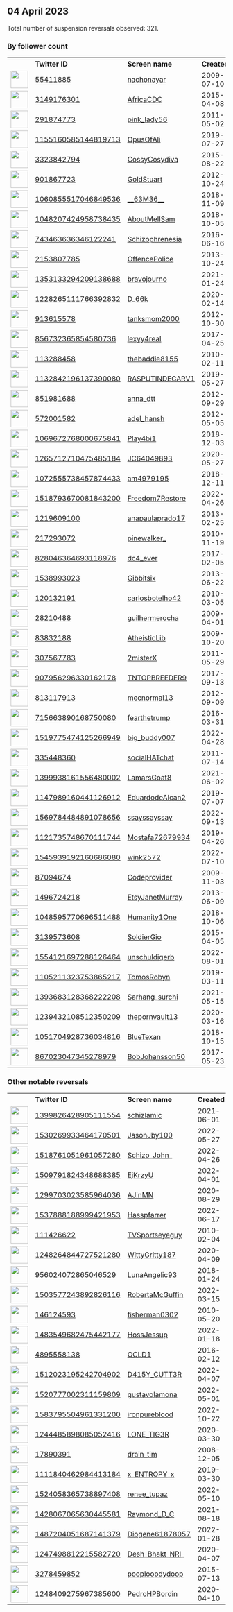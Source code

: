 
## 04 April 2023
Total number of suspension reversals observed: 321.

### By follower count
<table><tr><th></th><th align="left">Twitter ID</th><th align="left">Screen name</th>
<th align="left">Created</th><th align="left">Status</th><th align="left">Suspended</th><th align="left">Followers</th>
<tr><td><a href="https://pbs.twimg.com/profile_images/1628822607909859328/U9pMjMwo_normal.jpg"><img src="https://pbs.twimg.com/profile_images/1628822607909859328/U9pMjMwo_normal.jpg" width="40px" height="40px" align="center"/></a></td><td><a href="https://twitter.com/intent/user?user_id=55411885">55411885</a></td><td><a href="https://twitter.com/nachonayar">nachonayar</a></td><td>2009-07-10</td><td align="center"></td><td>2023-03-01</td><td>506286</td></tr>
<tr><td><a href="https://pbs.twimg.com/profile_images/732141942360965120/b71U6Xcn_normal.jpg"><img src="https://pbs.twimg.com/profile_images/732141942360965120/b71U6Xcn_normal.jpg" width="40px" height="40px" align="center"/></a></td><td><a href="https://twitter.com/intent/user?user_id=3149176301">3149176301</a></td><td><a href="https://twitter.com/AfricaCDC">AfricaCDC</a></td><td>2015-04-08</td><td align="center"></td><td>2023-03-28</td><td>148478</td></tr>
<tr><td><a href="https://pbs.twimg.com/profile_images/1666834910785724418/pLW76bGA_normal.jpg"><img src="https://pbs.twimg.com/profile_images/1666834910785724418/pLW76bGA_normal.jpg" width="40px" height="40px" align="center"/></a></td><td><a href="https://twitter.com/intent/user?user_id=291874773">291874773</a></td><td><a href="https://twitter.com/pink_lady56">pink_lady56</a></td><td>2011-05-02</td><td align="center"></td><td>2022-12-08</td><td>46345</td></tr>
<tr><td><a href="https://pbs.twimg.com/profile_images/1439192444667666432/-uEUfllp_normal.jpg"><img src="https://pbs.twimg.com/profile_images/1439192444667666432/-uEUfllp_normal.jpg" width="40px" height="40px" align="center"/></a></td><td><a href="https://twitter.com/intent/user?user_id=1155160585144819713">1155160585144819713</a></td><td><a href="https://twitter.com/OpusOfAli">OpusOfAli</a></td><td>2019-07-27</td><td align="center"></td><td>2022-05-13</td><td>32647</td></tr>
<tr><td><a href="https://pbs.twimg.com/profile_images/1654852153410764802/9a47Kr_5_normal.jpg"><img src="https://pbs.twimg.com/profile_images/1654852153410764802/9a47Kr_5_normal.jpg" width="40px" height="40px" align="center"/></a></td><td><a href="https://twitter.com/intent/user?user_id=3323842794">3323842794</a></td><td><a href="https://twitter.com/CossyCosydiva">CossyCosydiva</a></td><td>2015-08-22</td><td align="center"></td><td>2023-03-24</td><td>16866</td></tr>
<tr><td><a href="https://pbs.twimg.com/profile_images/936392715134173184/bP_s6Y2O_normal.jpg"><img src="https://pbs.twimg.com/profile_images/936392715134173184/bP_s6Y2O_normal.jpg" width="40px" height="40px" align="center"/></a></td><td><a href="https://twitter.com/intent/user?user_id=901867723">901867723</a></td><td><a href="https://twitter.com/GoldStuart">GoldStuart</a></td><td>2012-10-24</td><td align="center"></td><td></td><td>15904</td></tr>
<tr><td><a href="https://pbs.twimg.com/profile_images/1534613225181954050/vdgYcHNs_normal.jpg"><img src="https://pbs.twimg.com/profile_images/1534613225181954050/vdgYcHNs_normal.jpg" width="40px" height="40px" align="center"/></a></td><td><a href="https://twitter.com/intent/user?user_id=1060855517046849536">1060855517046849536</a></td><td><a href="https://twitter.com/__63M36__">__63M36__</a></td><td>2018-11-09</td><td align="center"></td><td>2022-07-14</td><td>9155</td></tr>
<tr><td><a href="https://pbs.twimg.com/profile_images/1516165633360240643/m1FN4RVq_normal.jpg"><img src="https://pbs.twimg.com/profile_images/1516165633360240643/m1FN4RVq_normal.jpg" width="40px" height="40px" align="center"/></a></td><td><a href="https://twitter.com/intent/user?user_id=1048207424958738435">1048207424958738435</a></td><td><a href="https://twitter.com/AboutMellSam">AboutMellSam</a></td><td>2018-10-05</td><td align="center"></td><td>2022-08-27</td><td>8967</td></tr>
<tr><td><a href="https://pbs.twimg.com/profile_images/1664173478738804736/8JfP5cve_normal.jpg"><img src="https://pbs.twimg.com/profile_images/1664173478738804736/8JfP5cve_normal.jpg" width="40px" height="40px" align="center"/></a></td><td><a href="https://twitter.com/intent/user?user_id=743463636346122241">743463636346122241</a></td><td><a href="https://twitter.com/Schizophrenesia">Schizophrenesia</a></td><td>2016-06-16</td><td align="center">🚫</td><td>2023-03-22</td><td>8556</td></tr>
<tr><td><a href="https://pbs.twimg.com/profile_images/1644394877159866380/KhRqcuky_normal.jpg"><img src="https://pbs.twimg.com/profile_images/1644394877159866380/KhRqcuky_normal.jpg" width="40px" height="40px" align="center"/></a></td><td><a href="https://twitter.com/intent/user?user_id=2153807785">2153807785</a></td><td><a href="https://twitter.com/OffencePolice">OffencePolice</a></td><td>2013-10-24</td><td align="center"></td><td></td><td>7111</td></tr>
<tr><td><a href="https://pbs.twimg.com/profile_images/1651340760732651521/bJCzi9WL_normal.jpg"><img src="https://pbs.twimg.com/profile_images/1651340760732651521/bJCzi9WL_normal.jpg" width="40px" height="40px" align="center"/></a></td><td><a href="https://twitter.com/intent/user?user_id=1353133294209138688">1353133294209138688</a></td><td><a href="https://twitter.com/bravojourno">bravojourno</a></td><td>2021-01-24</td><td align="center"></td><td></td><td>6665</td></tr>
<tr><td><a href="https://pbs.twimg.com/profile_images/1656787396942241793/jFCrSGAf_normal.jpg"><img src="https://pbs.twimg.com/profile_images/1656787396942241793/jFCrSGAf_normal.jpg" width="40px" height="40px" align="center"/></a></td><td><a href="https://twitter.com/intent/user?user_id=1228265111766392832">1228265111766392832</a></td><td><a href="https://twitter.com/D_66k">D_66k</a></td><td>2020-02-14</td><td align="center"></td><td>2023-03-30</td><td>6647</td></tr>
<tr><td><a href="https://pbs.twimg.com/profile_images/1295449550535221248/vqMCkCAp_normal.jpg"><img src="https://pbs.twimg.com/profile_images/1295449550535221248/vqMCkCAp_normal.jpg" width="40px" height="40px" align="center"/></a></td><td><a href="https://twitter.com/intent/user?user_id=913615578">913615578</a></td><td><a href="https://twitter.com/tanksmom2000">tanksmom2000</a></td><td>2012-10-30</td><td align="center"></td><td></td><td>5221</td></tr>
<tr><td><a href="https://pbs.twimg.com/profile_images/1649702923268390914/mVhQseb8_normal.jpg"><img src="https://pbs.twimg.com/profile_images/1649702923268390914/mVhQseb8_normal.jpg" width="40px" height="40px" align="center"/></a></td><td><a href="https://twitter.com/intent/user?user_id=856732365854580736">856732365854580736</a></td><td><a href="https://twitter.com/lexyy4real">lexyy4real</a></td><td>2017-04-25</td><td align="center"></td><td>2022-09-14</td><td>5137</td></tr>
<tr><td><a href="https://pbs.twimg.com/profile_images/1642750199788445701/uVfm42MM_normal.jpg"><img src="https://pbs.twimg.com/profile_images/1642750199788445701/uVfm42MM_normal.jpg" width="40px" height="40px" align="center"/></a></td><td><a href="https://twitter.com/intent/user?user_id=113288458">113288458</a></td><td><a href="https://twitter.com/thebaddie8155">thebaddie8155</a></td><td>2010-02-11</td><td align="center"></td><td>2022-04-24</td><td>4921</td></tr>
<tr><td><a href="https://pbs.twimg.com/profile_images/1516481497900986373/24n9eIuA_normal.jpg"><img src="https://pbs.twimg.com/profile_images/1516481497900986373/24n9eIuA_normal.jpg" width="40px" height="40px" align="center"/></a></td><td><a href="https://twitter.com/intent/user?user_id=1132842196137390080">1132842196137390080</a></td><td><a href="https://twitter.com/RASPUTINDECARV1">RASPUTINDECARV1</a></td><td>2019-05-27</td><td align="center"></td><td>2022-05-10</td><td>4872</td></tr>
<tr><td><a href="https://pbs.twimg.com/profile_images/1656165230345347072/H_0wcu9E_normal.jpg"><img src="https://pbs.twimg.com/profile_images/1656165230345347072/H_0wcu9E_normal.jpg" width="40px" height="40px" align="center"/></a></td><td><a href="https://twitter.com/intent/user?user_id=851981688">851981688</a></td><td><a href="https://twitter.com/anna_dtt">anna_dtt</a></td><td>2012-09-29</td><td align="center"></td><td>2023-03-27</td><td>4634</td></tr>
<tr><td><a href="https://pbs.twimg.com/profile_images/1213497707412819974/KkSgx1ot_normal.jpg"><img src="https://pbs.twimg.com/profile_images/1213497707412819974/KkSgx1ot_normal.jpg" width="40px" height="40px" align="center"/></a></td><td><a href="https://twitter.com/intent/user?user_id=572001582">572001582</a></td><td><a href="https://twitter.com/adel_hansh">adel_hansh</a></td><td>2012-05-05</td><td align="center"></td><td>2022-08-18</td><td>4502</td></tr>
<tr><td><a href="https://pbs.twimg.com/profile_images/1069688168541241344/Nmp5RKLy_normal.jpg"><img src="https://pbs.twimg.com/profile_images/1069688168541241344/Nmp5RKLy_normal.jpg" width="40px" height="40px" align="center"/></a></td><td><a href="https://twitter.com/intent/user?user_id=1069672768000675841">1069672768000675841</a></td><td><a href="https://twitter.com/Play4bi1">Play4bi1</a></td><td>2018-12-03</td><td align="center"></td><td>2023-02-13</td><td>4416</td></tr>
<tr><td><a href="https://pbs.twimg.com/profile_images/1529203582960115719/mV1AL7w7_normal.jpg"><img src="https://pbs.twimg.com/profile_images/1529203582960115719/mV1AL7w7_normal.jpg" width="40px" height="40px" align="center"/></a></td><td><a href="https://twitter.com/intent/user?user_id=1265712710475485184">1265712710475485184</a></td><td><a href="https://twitter.com/JC64049893">JC64049893</a></td><td>2020-05-27</td><td align="center"></td><td>2022-06-01</td><td>3815</td></tr>
<tr><td><a href="https://pbs.twimg.com/profile_images/1653495366619222041/1BMeArjt_normal.jpg"><img src="https://pbs.twimg.com/profile_images/1653495366619222041/1BMeArjt_normal.jpg" width="40px" height="40px" align="center"/></a></td><td><a href="https://twitter.com/intent/user?user_id=1072555738457874433">1072555738457874433</a></td><td><a href="https://twitter.com/am4979195">am4979195</a></td><td>2018-12-11</td><td align="center">🚫</td><td>2022-11-20</td><td>3661</td></tr>
<tr><td><a href="https://pbs.twimg.com/profile_images/1643232807550955520/mN82ztLn_normal.jpg"><img src="https://pbs.twimg.com/profile_images/1643232807550955520/mN82ztLn_normal.jpg" width="40px" height="40px" align="center"/></a></td><td><a href="https://twitter.com/intent/user?user_id=1518793670081843200">1518793670081843200</a></td><td><a href="https://twitter.com/Freedom7Restore">Freedom7Restore</a></td><td>2022-04-26</td><td align="center"></td><td>2022-09-23</td><td>3309</td></tr>
<tr><td><a href="https://pbs.twimg.com/profile_images/3312041900/9275e7df401f08bbeef3444dfb9ef880_normal.jpeg"><img src="https://pbs.twimg.com/profile_images/3312041900/9275e7df401f08bbeef3444dfb9ef880_normal.jpeg" width="40px" height="40px" align="center"/></a></td><td><a href="https://twitter.com/intent/user?user_id=1219609100">1219609100</a></td><td><a href="https://twitter.com/anapaulaprado17">anapaulaprado17</a></td><td>2013-02-25</td><td align="center"></td><td>2022-05-25</td><td>3255</td></tr>
<tr><td><a href="https://pbs.twimg.com/profile_images/1586838203323097088/WtDCc2lE_normal.jpg"><img src="https://pbs.twimg.com/profile_images/1586838203323097088/WtDCc2lE_normal.jpg" width="40px" height="40px" align="center"/></a></td><td><a href="https://twitter.com/intent/user?user_id=217293072">217293072</a></td><td><a href="https://twitter.com/pinewalker_">pinewalker_</a></td><td>2010-11-19</td><td align="center">🚫</td><td>2023-03-20</td><td>3077</td></tr>
<tr><td><a href="https://pbs.twimg.com/profile_images/1468708643398983684/jIw21OkA_normal.jpg"><img src="https://pbs.twimg.com/profile_images/1468708643398983684/jIw21OkA_normal.jpg" width="40px" height="40px" align="center"/></a></td><td><a href="https://twitter.com/intent/user?user_id=828046364693118976">828046364693118976</a></td><td><a href="https://twitter.com/dc4_ever">dc4_ever</a></td><td>2017-02-05</td><td align="center"></td><td>2023-02-10</td><td>2596</td></tr>
<tr><td><a href="https://pbs.twimg.com/profile_images/1644378303200129024/0orSZlV3_normal.jpg"><img src="https://pbs.twimg.com/profile_images/1644378303200129024/0orSZlV3_normal.jpg" width="40px" height="40px" align="center"/></a></td><td><a href="https://twitter.com/intent/user?user_id=1538993023">1538993023</a></td><td><a href="https://twitter.com/Gibbitsix">Gibbitsix</a></td><td>2013-06-22</td><td align="center"></td><td>2022-07-21</td><td>2532</td></tr>
<tr><td><a href="https://pbs.twimg.com/profile_images/1645529473352183808/fstinjB3_normal.jpg"><img src="https://pbs.twimg.com/profile_images/1645529473352183808/fstinjB3_normal.jpg" width="40px" height="40px" align="center"/></a></td><td><a href="https://twitter.com/intent/user?user_id=120132191">120132191</a></td><td><a href="https://twitter.com/carlosbotelho42">carlosbotelho42</a></td><td>2010-03-05</td><td align="center"></td><td>2022-12-01</td><td>2530</td></tr>
<tr><td><a href="https://pbs.twimg.com/profile_images/1644123782976512009/ywnhIoqo_normal.jpg"><img src="https://pbs.twimg.com/profile_images/1644123782976512009/ywnhIoqo_normal.jpg" width="40px" height="40px" align="center"/></a></td><td><a href="https://twitter.com/intent/user?user_id=28210488">28210488</a></td><td><a href="https://twitter.com/guilhermerocha">guilhermerocha</a></td><td>2009-04-01</td><td align="center"></td><td>2022-11-19</td><td>2511</td></tr>
<tr><td><a href="https://pbs.twimg.com/profile_images/1653708214796468230/bvbKlFDa_normal.jpg"><img src="https://pbs.twimg.com/profile_images/1653708214796468230/bvbKlFDa_normal.jpg" width="40px" height="40px" align="center"/></a></td><td><a href="https://twitter.com/intent/user?user_id=83832188">83832188</a></td><td><a href="https://twitter.com/AtheisticLib">AtheisticLib</a></td><td>2009-10-20</td><td align="center"></td><td></td><td>2509</td></tr>
<tr><td><a href="https://pbs.twimg.com/profile_images/1533323983193526272/KkjjKcYo_normal.jpg"><img src="https://pbs.twimg.com/profile_images/1533323983193526272/KkjjKcYo_normal.jpg" width="40px" height="40px" align="center"/></a></td><td><a href="https://twitter.com/intent/user?user_id=307567783">307567783</a></td><td><a href="https://twitter.com/2misterX">2misterX</a></td><td>2011-05-29</td><td align="center"></td><td>2023-02-02</td><td>2500</td></tr>
<tr><td><a href="https://pbs.twimg.com/profile_images/1640889671650557954/3ws4R6aU_normal.jpg"><img src="https://pbs.twimg.com/profile_images/1640889671650557954/3ws4R6aU_normal.jpg" width="40px" height="40px" align="center"/></a></td><td><a href="https://twitter.com/intent/user?user_id=907956296330162178">907956296330162178</a></td><td><a href="https://twitter.com/TNTOPBREEDER9">TNTOPBREEDER9</a></td><td>2017-09-13</td><td align="center">🚫</td><td>2023-03-09</td><td>2063</td></tr>
<tr><td><a href="https://pbs.twimg.com/profile_images/1643015712955330561/qclwNQru_normal.jpg"><img src="https://pbs.twimg.com/profile_images/1643015712955330561/qclwNQru_normal.jpg" width="40px" height="40px" align="center"/></a></td><td><a href="https://twitter.com/intent/user?user_id=813117913">813117913</a></td><td><a href="https://twitter.com/mecnormal13">mecnormal13</a></td><td>2012-09-09</td><td align="center">🔒</td><td></td><td>2062</td></tr>
<tr><td><a href="https://pbs.twimg.com/profile_images/1302972330419908609/VeUGooU2_normal.jpg"><img src="https://pbs.twimg.com/profile_images/1302972330419908609/VeUGooU2_normal.jpg" width="40px" height="40px" align="center"/></a></td><td><a href="https://twitter.com/intent/user?user_id=715663890168750080">715663890168750080</a></td><td><a href="https://twitter.com/fearthetrump">fearthetrump</a></td><td>2016-03-31</td><td align="center"></td><td>2022-11-01</td><td>2053</td></tr>
<tr><td><a href="https://pbs.twimg.com/profile_images/1532492903960006689/zaqDT0SA_normal.jpg"><img src="https://pbs.twimg.com/profile_images/1532492903960006689/zaqDT0SA_normal.jpg" width="40px" height="40px" align="center"/></a></td><td><a href="https://twitter.com/intent/user?user_id=1519775474125266949">1519775474125266949</a></td><td><a href="https://twitter.com/big_buddy007">big_buddy007</a></td><td>2022-04-28</td><td align="center"></td><td>2022-11-12</td><td>1954</td></tr>
<tr><td><a href="https://pbs.twimg.com/profile_images/1375135011645624320/OjC-Pq1r_normal.jpg"><img src="https://pbs.twimg.com/profile_images/1375135011645624320/OjC-Pq1r_normal.jpg" width="40px" height="40px" align="center"/></a></td><td><a href="https://twitter.com/intent/user?user_id=335448360">335448360</a></td><td><a href="https://twitter.com/socialHATchat">socialHATchat</a></td><td>2011-07-14</td><td align="center"></td><td></td><td>1944</td></tr>
<tr><td><a href="https://pbs.twimg.com/profile_images/1664721489671737345/E0M5-w5U_normal.jpg"><img src="https://pbs.twimg.com/profile_images/1664721489671737345/E0M5-w5U_normal.jpg" width="40px" height="40px" align="center"/></a></td><td><a href="https://twitter.com/intent/user?user_id=1399938161556480002">1399938161556480002</a></td><td><a href="https://twitter.com/LamarsGoat8">LamarsGoat8</a></td><td>2021-06-02</td><td align="center"></td><td>2022-07-24</td><td>1937</td></tr>
<tr><td><a href="https://pbs.twimg.com/profile_images/1294286457939656705/DoGbNxhw_normal.jpg"><img src="https://pbs.twimg.com/profile_images/1294286457939656705/DoGbNxhw_normal.jpg" width="40px" height="40px" align="center"/></a></td><td><a href="https://twitter.com/intent/user?user_id=1147989160441126912">1147989160441126912</a></td><td><a href="https://twitter.com/EduardodeAlcan2">EduardodeAlcan2</a></td><td>2019-07-07</td><td align="center"></td><td>2022-09-03</td><td>1837</td></tr>
<tr><td><a href="https://pbs.twimg.com/profile_images/1654530870584422400/LzApVzFJ_normal.jpg"><img src="https://pbs.twimg.com/profile_images/1654530870584422400/LzApVzFJ_normal.jpg" width="40px" height="40px" align="center"/></a></td><td><a href="https://twitter.com/intent/user?user_id=1569784484891078656">1569784484891078656</a></td><td><a href="https://twitter.com/ssayssayssay">ssayssayssay</a></td><td>2022-09-13</td><td align="center"></td><td>2023-01-25</td><td>1794</td></tr>
<tr><td><a href="https://pbs.twimg.com/profile_images/1664281655782277124/xFpRZf82_normal.jpg"><img src="https://pbs.twimg.com/profile_images/1664281655782277124/xFpRZf82_normal.jpg" width="40px" height="40px" align="center"/></a></td><td><a href="https://twitter.com/intent/user?user_id=1121735748670111744">1121735748670111744</a></td><td><a href="https://twitter.com/Mostafa72679934">Mostafa72679934</a></td><td>2019-04-26</td><td align="center"></td><td>2023-03-09</td><td>1774</td></tr>
<tr><td><a href="https://pbs.twimg.com/profile_images/1545939872501960704/6kNkApXh_normal.jpg"><img src="https://pbs.twimg.com/profile_images/1545939872501960704/6kNkApXh_normal.jpg" width="40px" height="40px" align="center"/></a></td><td><a href="https://twitter.com/intent/user?user_id=1545939192160686080">1545939192160686080</a></td><td><a href="https://twitter.com/wink2572">wink2572</a></td><td>2022-07-10</td><td align="center"></td><td>2022-09-26</td><td>1711</td></tr>
<tr><td><a href="https://pbs.twimg.com/profile_images/1487240226951303173/vzbUzgpk_normal.jpg"><img src="https://pbs.twimg.com/profile_images/1487240226951303173/vzbUzgpk_normal.jpg" width="40px" height="40px" align="center"/></a></td><td><a href="https://twitter.com/intent/user?user_id=87094674">87094674</a></td><td><a href="https://twitter.com/Codeprovider">Codeprovider</a></td><td>2009-11-03</td><td align="center"></td><td>2022-10-01</td><td>1689</td></tr>
<tr><td><a href="https://pbs.twimg.com/profile_images/1397039462589345798/nl4OqO2W_normal.jpg"><img src="https://pbs.twimg.com/profile_images/1397039462589345798/nl4OqO2W_normal.jpg" width="40px" height="40px" align="center"/></a></td><td><a href="https://twitter.com/intent/user?user_id=1496724218">1496724218</a></td><td><a href="https://twitter.com/EtsyJanetMurray">EtsyJanetMurray</a></td><td>2013-06-09</td><td align="center"></td><td>2023-03-30</td><td>1595</td></tr>
<tr><td><a href="https://pbs.twimg.com/profile_images/1666917137875718157/DbrFhNWn_normal.jpg"><img src="https://pbs.twimg.com/profile_images/1666917137875718157/DbrFhNWn_normal.jpg" width="40px" height="40px" align="center"/></a></td><td><a href="https://twitter.com/intent/user?user_id=1048595770696511488">1048595770696511488</a></td><td><a href="https://twitter.com/Humanity1One">Humanity1One</a></td><td>2018-10-06</td><td align="center"></td><td>2022-08-13</td><td>1561</td></tr>
<tr><td><a href="https://pbs.twimg.com/profile_images/1642884412328099843/_xp7xFAS_normal.jpg"><img src="https://pbs.twimg.com/profile_images/1642884412328099843/_xp7xFAS_normal.jpg" width="40px" height="40px" align="center"/></a></td><td><a href="https://twitter.com/intent/user?user_id=3139573608">3139573608</a></td><td><a href="https://twitter.com/SoldierGio">SoldierGio</a></td><td>2015-04-05</td><td align="center"></td><td>2022-02-13</td><td>1469</td></tr>
<tr><td><a href="https://pbs.twimg.com/profile_images/1662933058125791233/2SSZi3WT_normal.jpg"><img src="https://pbs.twimg.com/profile_images/1662933058125791233/2SSZi3WT_normal.jpg" width="40px" height="40px" align="center"/></a></td><td><a href="https://twitter.com/intent/user?user_id=1554121697288126464">1554121697288126464</a></td><td><a href="https://twitter.com/unschuldigerb">unschuldigerb</a></td><td>2022-08-01</td><td align="center"></td><td>2022-10-19</td><td>1464</td></tr>
<tr><td><a href="https://pbs.twimg.com/profile_images/1592301375270146049/S9L390qb_normal.jpg"><img src="https://pbs.twimg.com/profile_images/1592301375270146049/S9L390qb_normal.jpg" width="40px" height="40px" align="center"/></a></td><td><a href="https://twitter.com/intent/user?user_id=1105211323753865217">1105211323753865217</a></td><td><a href="https://twitter.com/TomosRobyn">TomosRobyn</a></td><td>2019-03-11</td><td align="center"></td><td>2022-12-01</td><td>1454</td></tr>
<tr><td><a href="https://pbs.twimg.com/profile_images/1437056878693998601/7w_8M9LA_normal.jpg"><img src="https://pbs.twimg.com/profile_images/1437056878693998601/7w_8M9LA_normal.jpg" width="40px" height="40px" align="center"/></a></td><td><a href="https://twitter.com/intent/user?user_id=1393683128368222208">1393683128368222208</a></td><td><a href="https://twitter.com/Sarhang_surchi">Sarhang_surchi</a></td><td>2021-05-15</td><td align="center"></td><td>2023-01-22</td><td>1449</td></tr>
<tr><td><a href="https://pbs.twimg.com/profile_images/1239432314758799365/0gyp2EoV_normal.jpg"><img src="https://pbs.twimg.com/profile_images/1239432314758799365/0gyp2EoV_normal.jpg" width="40px" height="40px" align="center"/></a></td><td><a href="https://twitter.com/intent/user?user_id=1239432108512350209">1239432108512350209</a></td><td><a href="https://twitter.com/thepornvault13">thepornvault13</a></td><td>2020-03-16</td><td align="center"></td><td>2023-02-02</td><td>1444</td></tr>
<tr><td><a href="https://pbs.twimg.com/profile_images/1515363731991056392/lypb_KDR_normal.jpg"><img src="https://pbs.twimg.com/profile_images/1515363731991056392/lypb_KDR_normal.jpg" width="40px" height="40px" align="center"/></a></td><td><a href="https://twitter.com/intent/user?user_id=1051704928736034816">1051704928736034816</a></td><td><a href="https://twitter.com/BlueTexan">BlueTexan</a></td><td>2018-10-15</td><td align="center"></td><td>2022-09-21</td><td>1426</td></tr>
<tr><td><a href="https://pbs.twimg.com/profile_images/867032468125360128/7cZSenj9_normal.jpg"><img src="https://pbs.twimg.com/profile_images/867032468125360128/7cZSenj9_normal.jpg" width="40px" height="40px" align="center"/></a></td><td><a href="https://twitter.com/intent/user?user_id=867023047345278979">867023047345278979</a></td><td><a href="https://twitter.com/BobJohansson50">BobJohansson50</a></td><td>2017-05-23</td><td align="center"></td><td>2023-02-12</td><td>1417</td></tr>
</table>

### Other notable reversals
<table><tr><th></th><th align="left">Twitter ID</th><th align="left">Screen name</th>
<th align="left">Created</th><th align="left">Status</th><th align="left">Suspended</th><th align="left">Followers</th>
<tr><td><a href="https://pbs.twimg.com/profile_images/1653871317995646976/qECrfIY-_normal.jpg"><img src="https://pbs.twimg.com/profile_images/1653871317995646976/qECrfIY-_normal.jpg" width="40px" height="40px" align="center"/></a></td><td><a href="https://twitter.com/intent/user?user_id=1399826428905111554">1399826428905111554</a></td><td><a href="https://twitter.com/schizlamic">schizlamic</a></td><td>2021-06-01</td><td align="center"></td><td>2023-01-01</td><td>400</td></tr>
<tr><td><a href="https://pbs.twimg.com/profile_images/1658441225534423041/UBO2rNaV_normal.jpg"><img src="https://pbs.twimg.com/profile_images/1658441225534423041/UBO2rNaV_normal.jpg" width="40px" height="40px" align="center"/></a></td><td><a href="https://twitter.com/intent/user?user_id=1530269933464170501">1530269933464170501</a></td><td><a href="https://twitter.com/JasonJby100">JasonJby100</a></td><td>2022-05-27</td><td align="center"></td><td>2022-12-13</td><td>1092</td></tr>
<tr><td><a href="https://pbs.twimg.com/profile_images/1545265497498869761/RwpTo2j4_normal.jpg"><img src="https://pbs.twimg.com/profile_images/1545265497498869761/RwpTo2j4_normal.jpg" width="40px" height="40px" align="center"/></a></td><td><a href="https://twitter.com/intent/user?user_id=1518761051961057280">1518761051961057280</a></td><td><a href="https://twitter.com/Schizo_John_">Schizo_John_</a></td><td>2022-04-26</td><td align="center"></td><td>2022-11-07</td><td>169</td></tr>
<tr><td><a href="https://pbs.twimg.com/profile_images/1509809788980449282/uGlrNG4e_normal.jpg"><img src="https://pbs.twimg.com/profile_images/1509809788980449282/uGlrNG4e_normal.jpg" width="40px" height="40px" align="center"/></a></td><td><a href="https://twitter.com/intent/user?user_id=1509791824348688385">1509791824348688385</a></td><td><a href="https://twitter.com/EjKrzyU">EjKrzyU</a></td><td>2022-04-01</td><td align="center"></td><td>2023-04-01</td><td>150</td></tr>
<tr><td><a href="https://pbs.twimg.com/profile_images/1589806206192844802/NKIDNO_T_normal.jpg"><img src="https://pbs.twimg.com/profile_images/1589806206192844802/NKIDNO_T_normal.jpg" width="40px" height="40px" align="center"/></a></td><td><a href="https://twitter.com/intent/user?user_id=1299703023585964036">1299703023585964036</a></td><td><a href="https://twitter.com/AJinMN">AJinMN</a></td><td>2020-08-29</td><td align="center"></td><td>2022-11-30</td><td>144</td></tr>
<tr><td><a href="https://pbs.twimg.com/profile_images/1662190638589198378/wUUC-Cc2_normal.jpg"><img src="https://pbs.twimg.com/profile_images/1662190638589198378/wUUC-Cc2_normal.jpg" width="40px" height="40px" align="center"/></a></td><td><a href="https://twitter.com/intent/user?user_id=1537888188999421953">1537888188999421953</a></td><td><a href="https://twitter.com/Hasspfarrer">Hasspfarrer</a></td><td>2022-06-17</td><td align="center"></td><td>2022-12-23</td><td>1189</td></tr>
<tr><td><a href="https://pbs.twimg.com/profile_images/1523937454/metoo_normal.jpg"><img src="https://pbs.twimg.com/profile_images/1523937454/metoo_normal.jpg" width="40px" height="40px" align="center"/></a></td><td><a href="https://twitter.com/intent/user?user_id=111426622">111426622</a></td><td><a href="https://twitter.com/TVSportseyeguy">TVSportseyeguy</a></td><td>2010-02-04</td><td align="center"></td><td>2023-03-25</td><td>434</td></tr>
<tr><td><a href="https://pbs.twimg.com/profile_images/1376783307182989312/kCYhjBwE_normal.jpg"><img src="https://pbs.twimg.com/profile_images/1376783307182989312/kCYhjBwE_normal.jpg" width="40px" height="40px" align="center"/></a></td><td><a href="https://twitter.com/intent/user?user_id=1248264844727521280">1248264844727521280</a></td><td><a href="https://twitter.com/WittyGritty187">WittyGritty187</a></td><td>2020-04-09</td><td align="center"></td><td>2023-03-26</td><td>18</td></tr>
<tr><td><a href="https://pbs.twimg.com/profile_images/1302520568483323911/9RswS6xa_normal.jpg"><img src="https://pbs.twimg.com/profile_images/1302520568483323911/9RswS6xa_normal.jpg" width="40px" height="40px" align="center"/></a></td><td><a href="https://twitter.com/intent/user?user_id=956024072865046529">956024072865046529</a></td><td><a href="https://twitter.com/LunaAngelic93">LunaAngelic93</a></td><td>2018-01-24</td><td align="center"></td><td>2022-10-05</td><td>169</td></tr>
<tr><td><a href="https://pbs.twimg.com/profile_images/1503577440416849922/Yvx3sMOI_normal.jpg"><img src="https://pbs.twimg.com/profile_images/1503577440416849922/Yvx3sMOI_normal.jpg" width="40px" height="40px" align="center"/></a></td><td><a href="https://twitter.com/intent/user?user_id=1503577243892826116">1503577243892826116</a></td><td><a href="https://twitter.com/RobertaMcGuffin">RobertaMcGuffin</a></td><td>2022-03-15</td><td align="center"></td><td>2022-12-17</td><td>101</td></tr>
<tr><td><a href="https://pbs.twimg.com/profile_images/1642908227741294593/DtCAJhTG_normal.jpg"><img src="https://pbs.twimg.com/profile_images/1642908227741294593/DtCAJhTG_normal.jpg" width="40px" height="40px" align="center"/></a></td><td><a href="https://twitter.com/intent/user?user_id=146124593">146124593</a></td><td><a href="https://twitter.com/fisherman0302">fisherman0302</a></td><td>2010-05-20</td><td align="center"></td><td>2023-03-17</td><td>169</td></tr>
<tr><td><a href="https://pbs.twimg.com/profile_images/1483549752960725001/NWT0GtNn_normal.png"><img src="https://pbs.twimg.com/profile_images/1483549752960725001/NWT0GtNn_normal.png" width="40px" height="40px" align="center"/></a></td><td><a href="https://twitter.com/intent/user?user_id=1483549682475442177">1483549682475442177</a></td><td><a href="https://twitter.com/HossJessup">HossJessup</a></td><td>2022-01-18</td><td align="center"></td><td>2022-12-18</td><td>52</td></tr>
<tr><td><a href="https://pbs.twimg.com/profile_images/1249971557721464834/X62seY4A_normal.jpg"><img src="https://pbs.twimg.com/profile_images/1249971557721464834/X62seY4A_normal.jpg" width="40px" height="40px" align="center"/></a></td><td><a href="https://twitter.com/intent/user?user_id=4895558138">4895558138</a></td><td><a href="https://twitter.com/OCLD1">OCLD1</a></td><td>2016-02-12</td><td align="center"></td><td>2022-08-03</td><td>964</td></tr>
<tr><td><a href="https://pbs.twimg.com/profile_images/1616709670499934209/q0AD8vf7_normal.jpg"><img src="https://pbs.twimg.com/profile_images/1616709670499934209/q0AD8vf7_normal.jpg" width="40px" height="40px" align="center"/></a></td><td><a href="https://twitter.com/intent/user?user_id=1512023195242704902">1512023195242704902</a></td><td><a href="https://twitter.com/D415Y_CUTT3R">D415Y_CUTT3R</a></td><td>2022-04-07</td><td align="center"></td><td>2023-03-10</td><td>97</td></tr>
<tr><td><a href="https://pbs.twimg.com/profile_images/1609963330092863489/Xlht-6md_normal.jpg"><img src="https://pbs.twimg.com/profile_images/1609963330092863489/Xlht-6md_normal.jpg" width="40px" height="40px" align="center"/></a></td><td><a href="https://twitter.com/intent/user?user_id=1520777002311159809">1520777002311159809</a></td><td><a href="https://twitter.com/gustavolamona">gustavolamona</a></td><td>2022-05-01</td><td align="center"></td><td>2023-03-22</td><td>119</td></tr>
<tr><td><a href="https://pbs.twimg.com/profile_images/1583795756036915202/iEsjO1N6_normal.jpg"><img src="https://pbs.twimg.com/profile_images/1583795756036915202/iEsjO1N6_normal.jpg" width="40px" height="40px" align="center"/></a></td><td><a href="https://twitter.com/intent/user?user_id=1583795504961331200">1583795504961331200</a></td><td><a href="https://twitter.com/ironpureblood">ironpureblood</a></td><td>2022-10-22</td><td align="center"></td><td>2022-12-27</td><td>57</td></tr>
<tr><td><a href="https://abs.twimg.com/sticky/default_profile_images/default_profile_normal.png"><img src="https://abs.twimg.com/sticky/default_profile_images/default_profile_normal.png" width="40px" height="40px" align="center"/></a></td><td><a href="https://twitter.com/intent/user?user_id=1244485898085052416">1244485898085052416</a></td><td><a href="https://twitter.com/LONE_TIG3R">LONE_TIG3R</a></td><td>2020-03-30</td><td align="center"></td><td>2022-06-12</td><td>43</td></tr>
<tr><td><a href="https://pbs.twimg.com/profile_images/1632175493163401218/c88rseKj_normal.jpg"><img src="https://pbs.twimg.com/profile_images/1632175493163401218/c88rseKj_normal.jpg" width="40px" height="40px" align="center"/></a></td><td><a href="https://twitter.com/intent/user?user_id=17890391">17890391</a></td><td><a href="https://twitter.com/drain_tim">drain_tim</a></td><td>2008-12-05</td><td align="center"></td><td>2023-03-19</td><td>103</td></tr>
<tr><td><a href="https://pbs.twimg.com/profile_images/1667663834499239937/DLGx0MVi_normal.jpg"><img src="https://pbs.twimg.com/profile_images/1667663834499239937/DLGx0MVi_normal.jpg" width="40px" height="40px" align="center"/></a></td><td><a href="https://twitter.com/intent/user?user_id=1111840462984413184">1111840462984413184</a></td><td><a href="https://twitter.com/x_ENTROPY_x">x_ENTROPY_x</a></td><td>2019-03-30</td><td align="center"></td><td>2023-03-27</td><td>3</td></tr>
<tr><td><a href="https://pbs.twimg.com/profile_images/1524058797240569857/7mND-o8m_normal.jpg"><img src="https://pbs.twimg.com/profile_images/1524058797240569857/7mND-o8m_normal.jpg" width="40px" height="40px" align="center"/></a></td><td><a href="https://twitter.com/intent/user?user_id=1524058365738897408">1524058365738897408</a></td><td><a href="https://twitter.com/renee_tupaz">renee_tupaz</a></td><td>2022-05-10</td><td align="center"></td><td>2022-10-31</td><td>59</td></tr>
<tr><td><a href="https://pbs.twimg.com/profile_images/1428067293569896454/IE-9cny7_normal.jpg"><img src="https://pbs.twimg.com/profile_images/1428067293569896454/IE-9cny7_normal.jpg" width="40px" height="40px" align="center"/></a></td><td><a href="https://twitter.com/intent/user?user_id=1428067065630445581">1428067065630445581</a></td><td><a href="https://twitter.com/Raymond_D_C">Raymond_D_C</a></td><td>2021-08-18</td><td align="center"></td><td>2023-01-26</td><td>57</td></tr>
<tr><td><a href="https://pbs.twimg.com/profile_images/1523693312619646983/Fe7asBx3_normal.jpg"><img src="https://pbs.twimg.com/profile_images/1523693312619646983/Fe7asBx3_normal.jpg" width="40px" height="40px" align="center"/></a></td><td><a href="https://twitter.com/intent/user?user_id=1487204051687141379">1487204051687141379</a></td><td><a href="https://twitter.com/Diogene61878057">Diogene61878057</a></td><td>2022-01-28</td><td align="center"></td><td>2022-12-28</td><td>20</td></tr>
<tr><td><a href="https://pbs.twimg.com/profile_images/1573749705040834560/lF8Iv8r0_normal.jpg"><img src="https://pbs.twimg.com/profile_images/1573749705040834560/lF8Iv8r0_normal.jpg" width="40px" height="40px" align="center"/></a></td><td><a href="https://twitter.com/intent/user?user_id=1247498812215582720">1247498812215582720</a></td><td><a href="https://twitter.com/Desh_Bhakt_NRI_">Desh_Bhakt_NRI_</a></td><td>2020-04-07</td><td align="center"></td><td>2023-03-02</td><td>642</td></tr>
<tr><td><a href="https://pbs.twimg.com/profile_images/1663302586198560768/BIDy6L1C_normal.jpg"><img src="https://pbs.twimg.com/profile_images/1663302586198560768/BIDy6L1C_normal.jpg" width="40px" height="40px" align="center"/></a></td><td><a href="https://twitter.com/intent/user?user_id=3278459852">3278459852</a></td><td><a href="https://twitter.com/pooploopdydoop">pooploopdydoop</a></td><td>2015-07-13</td><td align="center"></td><td>2022-12-10</td><td>243</td></tr>
<tr><td><a href="https://pbs.twimg.com/profile_images/1313303903421816832/9SGzAhqk_normal.jpg"><img src="https://pbs.twimg.com/profile_images/1313303903421816832/9SGzAhqk_normal.jpg" width="40px" height="40px" align="center"/></a></td><td><a href="https://twitter.com/intent/user?user_id=1248409275967385600">1248409275967385600</a></td><td><a href="https://twitter.com/PedroHPBordin">PedroHPBordin</a></td><td>2020-04-10</td><td align="center"></td><td>2023-01-10</td><td>7</td></tr>
</table>
